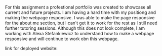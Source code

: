For this assignment a profestional portfolio was created to showcase all current and future projects. I am having a hard time with my positiong and making the webpage responsive. I was able to make the page responsive for the about me section, but I can't get it to work for the rest as I still need further tutoring sessions.
Although this does not look complete, I am working with Alexa Stefankiewicz to understand how to make a webpage responsive and will continue to work obn this webpage.

link for deployed website:
